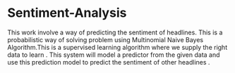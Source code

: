 # Sentiment-Analysis
This work involve a way of predicting the sentiment of headlines. This is a probabilistic way of solving problem using Multinomial Naive Bayes Algorithm.This is a supervised learning algorithm where we supply the right data to learn . This system will model a predictor from the given data and use this prediction model to predict the sentiment of other headlines .
